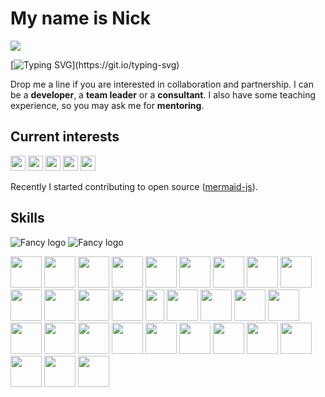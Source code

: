 <div align="left">

# My name is Nick

[![](https://visitcount.itsvg.in/api?id=nirname&label=Profile%20Views&color=0&icon=5&pretty=true)](https://visitcount.itsvg.in)

[![Typing SVG](https://readme-typing-svg.demolab.com?font=Fira+Code&size=18&duration=2000&pause=125&color=249bb3&multiline=true&width=500&height=75&lines=Hello!+Nice+to+meet+you.;I+have+been+programming+for+quite+a+time.;Feel+free+to+contact+me.)](https://git.io/typing-svg)

Drop me a line if you are interested in collaboration and partnership.
I can be a **developer**, a **team leader** or a **consultant**.
I also have some teaching experience, so you may ask me for **mentoring**.

## Current interests

<img src="https://img.shields.io/badge/Parsers_and_compilers-003049?style=flat-square" height=24 />
<img src="https://img.shields.io/badge/Infrastructure-8300c4?style=flat-square" height=24 />
<img src="https://img.shields.io/badge/Websites-fcbf49?style=flat-square" height=24 />
<img src="https://img.shields.io/badge/Data_visuzlization-1cb08f?style=flat-square" height=24 />
<img src="https://img.shields.io/badge/Computer_graphics-d62828?style=flat-square" height=24 />

Recently I started contributing to open source ([mermaid-js](https://github.com/mermaid-js/mermaid)).

## Skills

![Fancy logo](./dark.png#gh-dark-mode-only)
![Fancy logo](./light.png#gh-light-mode-only)

<img src="https://simpleicons.org/icons/ruby.svg"             style="width: 50px; height: 50px;"/>
<img src="https://simpleicons.org/icons/rubyonrails.svg"      style="width: 50px; height: 50px;"/>
<img src="https://simpleicons.org/icons/javascript.svg"       style="width: 50px; height: 50px;"/>
<img src="https://simpleicons.org/icons/react.svg"            style="width: 50px; height: 50px;"/>
<img src="https://simpleicons.org/icons/git.svg"              style="width: 50px; height: 50px;"/>
<img src="https://simpleicons.org/icons/docker.svg"           style="width: 50px; height: 50px;"/>
<img src="https://simpleicons.org/icons/postgresql.svg"       style="width: 50px; height: 50px;"/>
<img src="https://simpleicons.org/icons/redis.svg"            style="width: 50px; height: 50px;"/>
<img src="https://simpleicons.org/icons/nginx.svg"            style="width: 50px; height: 50px;"/>
<img src="https://simpleicons.org/icons/linux.svg"            style="width: 50px; height: 50px;"/>
<img src="https://simpleicons.org/icons/github.svg"           style="width: 50px; height: 50px;"/>
<img src="https://simpleicons.org/icons/githubactions.svg"    style="width: 50px; height: 50px;"/>
<img src="https://simpleicons.org/icons/circleci.svg"         style="width: 50px; height: 50px;"/>
<img src="https://simpleicons.org/icons/rabbitmq.svg"         style="width: 30px; height: 50px;"/>
<img src="https://simpleicons.org/icons/apachekafka.svg"      style="width: 50px; height: 50px;"/>
<img src="https://simpleicons.org/icons/go.svg"               style="width: 50px; height: 50px;"/>
<img src="https://simpleicons.org/icons/c.svg"                style="width: 50px; height: 50px;"/>
<img src="https://simpleicons.org/icons/cplusplus.svg"        style="width: 50px; height: 50px;"/>
<img src="https://simpleicons.org/icons/csharp.svg"           style="width: 50px; height: 50px;"/>
<img src="https://simpleicons.org/icons/javascript.svg"       style="width: 50px; height: 50px;"/>
<img src="https://simpleicons.org/icons/visualstudiocode.svg" style="width: 50px; height: 50px;"/>
<img src="https://simpleicons.org/icons/githubactions.svg"    style="width: 50px; height: 50px;"/>
<img src="https://simpleicons.org/icons/traefikproxy.svg"     style="width: 50px; height: 50px;"/>
<img src="https://simpleicons.org/icons/nomad.svg"            style="width: 50px; height: 50px;"/>
<img src="https://simpleicons.org/icons/terraform.svg"        style="width: 50px; height: 50px;"/>
<img src="https://simpleicons.org/icons/ansible.svg"          style="width: 50px; height: 50px;"/>
<img src="https://simpleicons.org/icons/d3dotjs.svg"          style="width: 50px; height: 50px;"/>
<img src="https://simpleicons.org/icons/swagger.svg"          style="width: 50px; height: 50px;"/>
<img src="https://simpleicons.org/icons/k6.svg"               style="width: 50px; height: 50px;"/>
<img src="https://simpleicons.org/icons/apache.svg"           style="width: 50px; height: 50px;"/>

</div>